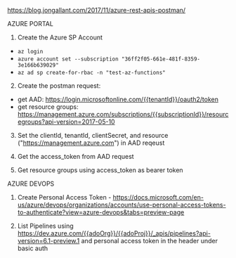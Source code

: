 https://blog.jongallant.com/2017/11/azure-rest-apis-postman/

AZURE PORTAL
1. Create the Azure SP Account
  - `az login`
  - `azure account set --subscription "36ff2f05-661e-481f-8359-3e166b639029"`
  - `az ad sp create-for-rbac -n "test-az-functions"`

2. Create the postman request:
  - get AAD: https://login.microsoftonline.com/{{tenantId}}/oauth2/token
  - get resource groups: https://management.azure.com/subscriptions/{{subscriptionId}}/resourcegroups?api-version=2017-05-10

3. Set the clientId, tenantId, clientSecret, and resource ("https://management.azure.com") in AAD reqeust

4. Get the access_token from AAD request

5. Get resource groups using access_token as bearer token

AZURE DEVOPS
1. Create Personal Access Token - https://docs.microsoft.com/en-us/azure/devops/organizations/accounts/use-personal-access-tokens-to-authenticate?view=azure-devops&tabs=preview-page

2. List Pipelines using https://dev.azure.com/{{adoOrg}}/{{adoProj}}/_apis/pipelines?api-version=6.1-preview.1 and personal access token in the header under basic auth


